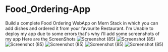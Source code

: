 # Food_Ordering-App
Build a complete Food Ordering WebApp on Mern Stack in which you can add dishes and ordered it from your favourite Restaurant.
I'm Unable to deploy  my app due to some errors that's why i'll add some screenshots of my app
Here are the ScreenShots
![Screenshot (85)](https://user-images.githubusercontent.com/101670371/221823134-df383c64-5901-44e5-9d93-8762f802020c.png)
![Screenshot (85)](https://user-images.githubusercontent.com/101670371/221823164-db263900-8bfb-4a4e-8cb7-2b2a72897f32.png)
![Screenshot (85)](https://user-images.githubusercontent.com/101670371/221823188-6c1f3e43-1bbb-403f-ab9d-418c4afe3e10.png)
![Screenshot (85)](https://user-images.githubusercontent.com/101670371/221823198-f4803637-76e4-4719-b89d-38378fa5b3fa.png)
![Screenshot (85)](https://user-images.githubusercontent.com/101670371/221823206-991f9510-9c2f-4ca1-bb39-f70b6524a474.png)
![Screenshot (85)](https://user-images.githubusercontent.com/101670371/221823216-bd779c9b-e51a-4ab7-8039-b7177a9bfa1c.png)

